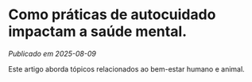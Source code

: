 # Como práticas de autocuidado impactam a saúde mental.

*Publicado em 2025-08-09*

Este artigo aborda tópicos relacionados ao bem-estar humano e animal.
